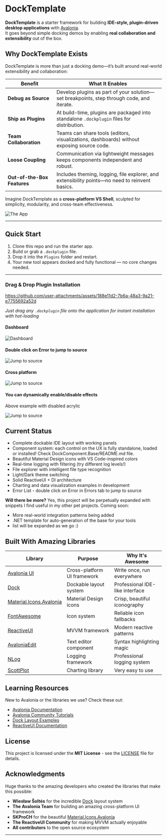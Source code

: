 # DockTemplate

**DockTemplate** is a starter framework for building **IDE-style, plugin-driven desktop applications** with [Avalonia](https://avaloniaui.net/).  
It goes beyond simple docking demos by enabling **real collaboration and extensibility** out of the box.

## Why DockTemplate Exists

DockTemplate is more than just a docking demo—it’s built around real-world extensibility and collaboration:

| Benefit                | What It Enables                                                                         |
|------------------------|------------------------------------------------------------------------------------------|
| **Debug as Source**    | Develop plugins as part of your solution—set breakpoints, step through code, and iterate. |
| **Ship as Plugins**    | At build-time, plugins are packaged into standalone `.dockplugin` files for distribution. |
| **Team Collaboration** | Teams can share tools (editors, visualizations, dashboards) without exposing source code. |
| **Loose Coupling**     | Communication via lightweight messages keeps components independent and robust.          |
| **Out-of-the-Box Features** | Includes theming, logging, file explorer, and extensibility points—no need to reinvent basics. |

Imagine DockTemplate as a **cross-platform VS Shell**, sculpted for simplicity, modularity, and cross-team effectiveness.

<img src="docs/img/DockTemplate.png" alt="The App" />

---

## Quick Start

1. Clone this repo and run the starter app.  
2. Build or grab a `.dockplugin` file.  
3. Drop it into the `Plugins` folder and restart.  
4. Your new tool appears docked and fully functional — no core changes needed.  

---



### Drag & Drop Plugin Installation


https://github.com/user-attachments/assets/188e11d2-7b6a-48a3-9a21-e7755692a52d


*Just drag any `.dockplugin` file onto the application for instant installation with hot-loading*

#### Dashboard

<img src="docs/img/dashboard.png" alt="Dashboard" />

#### Double click on Error to jump to source

<img src="docs/img/click_to_jump.png" alt="Jump to source" />

#### Cross platform

<img src="docs/img/windows_overview.png" alt="Jump to source" />

#### You can dynamically enable/disable effects

Above example with disabled acrylic 

<img src="docs/img/windows_overview_acrylic_disabled.png" alt="Jump to source" />

## Current Status

- Complete dockable IDE layout with working panels
- Component system: each control on the UX is fully standalone, loaded or installed! Check DockComponent.Base/README.md file.
- Beautiful Material Design icons with VS Code-inspired colors  
- Real-time logging with filtering (try different log levels!)
- File explorer with intelligent file type recognition
- Light/Dark theme switching
- Solid ReactiveUI + DI architecture
- Charting and data visualization examples in development
- Error List - double click on Error in Errors tab to jump to source
  
**Will there be more?**
Yes, this project will be perpetually expanded with snippets I find useful in my other pet projects. 
Coming soon:
- More real-world integration patterns being added
- .NET template for auto-generation of the base for your tools
- list will be expanded as we go :)

## Built With Amazing Libraries

| Library | Purpose | Why It's Awesome |
|---------|---------|------------------|
| [Avalonia UI](https://avaloniaui.net/) | Cross-platform UI framework | Write once, run everywhere |
| [Dock](https://github.com/wieslawsoltes/Dock) | Dockable layout system | Professional IDE-like interface |
| [Material.Icons.Avalonia](https://github.com/SKProCH/Material.Icons.Avalonia) | Material Design icons | Crisp, beautiful iconography |
| [FontAwesome](https://fontawesome.com/) | Icon system | Reliable icon fallbacks |
| [ReactiveUI](https://reactiveui.net/) | MVVM framework | Modern reactive patterns |
| [AvaloniaEdit](https://github.com/AvaloniaUI/AvaloniaEdit) | Text editor component | Syntax highlighting magic |
| [NLog](https://nlog-project.org/) | Logging framework | Professional logging system | 
| [ScottPlot](https://github.com/ScottPlot/ScottPlot) | Charting library | Very easy to use  |



## Learning Resources

New to Avalonia or the libraries we use? Check these out:

- [Avalonia Documentation](https://docs.avaloniaui.net/)
- [Avalonia Community Tutorials](https://github.com/AvaloniaUI/Avalonia/wiki)
- [Dock Layout Examples](https://github.com/wieslawsoltes/Dock/tree/master/samples)
- [ReactiveUI Documentation](https://reactiveui.net/docs/)


## License

This project is licensed under the **MIT License** - see the [LICENSE](LICENSE) file for details.

## Acknowledgments

Huge thanks to the amazing developers who created the libraries that make this possible:

- **Wiesław Šoltés** for the incredible [Dock](https://github.com/wieslawsoltes/Dock) layout system
- **The Avalonia Team** for building an amazing cross-platform UI framework
- **SKProCH** for the beautiful [Material.Icons.Avalonia](https://github.com/SKProCH/Material.Icons.Avalonia)
- **The ReactiveUI Community** for making MVVM actually enjoyable
- **All contributors** to the open source ecosystem

---
